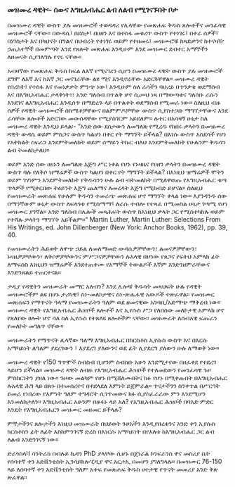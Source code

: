 ### መዝሙረ ዳዊት፡- ሰውና እግዚአብሔር ልብ ለልብ የሚገናኙበት ቦታ

በመዝሙረ ዳዊት ውስጥ ያሉ መዝሙሮች ተወዳዳሪ የሌላቸው የመጽሐፍ ቅዱስ ጸሎቶችና መንፈሳዊ መዝሙሮች ናቸው። በውዳሴ፤ በደስታ፤ በሀዘን እና በተስፋ መቁረጥ ውስጥ የተነገሩ፤ በተራ ሰዎች፤ በነገስታት እና በካህናት በግልና በህብረት የተነገሩ ወይም የተዘመሩ፤ መዝሙሮቹ ከጻድቃንና ከተናዛዥ ኃጢአተኞች በመምጣት እንደ የጸሎት መጽሐፍ እንዲሁም እንደ መዝሙር ደብተር አማኞችን ለዘመናት ሲያገለግሉ የኖሩ ናቸው።

አብዛኛው የመጽሐፍ ቅዱስ ክፍል ለእኛ የሚናገረን ሲሆን በመዝሙረ ዳዊት ውስጥ ያሉ መዝሙሮች ደግሞ ለእኛ እና ከእኛ ጋር መናገራቸው ልዩ ሚና እንዲኖራቸው አድርጓቸዋል። መዝሙረ ዳዊት የበረከት፤ የተስፋ እና የመነቃቃት ምንጭ ነው፤ እንዲሁም ስለ ራሳችን ባህሪይ በጥንቃቄ ወደማሰብ እና በእግዚአብሔር ታላቅነት፣፣ አንድ ግለሰብ በጥልቅ ሆኖ ሲጮህ ነጻ በማውጣቱና ግለሰቡ ራሱን እንደገና ለእግዚአብሔር እንዲሰጥ በማድረጉ ላይ በጥልቀት ወደማሰብ የሚመራ ነው። ስለዚህ ብዙ ሰዎች የዳዊት መዝሙሮች በስሜቶቻቸውና በልምምዶቻቸው ውስጥ ሲያስተጋቡ ማግኘታቸውና እንደ ራሳቸው ጸሎቶች አድርገው መውሰዳቸው የሚያስገርም አይደለም። ሉተር በአሳዛኝ ሁኔታ ስለ መዝሙረ ዳዊት እንዲህ ይላል፡- “አንድ ሰው ደስታውን ለመግለጽ የሚረዱ የከበሩ ቃላትን በመዝሙረ ዳዊት ውዳሴ ወይም ምስጋና ውስጥ ካልሆነ በቀር የት ማግኘት ይችላል? በእነሱ ውስጥ አስደሳች የሆነ የአትክልት ስፍራን እንደምትመለከት ወይም ሰማይን ትኩር ብለህ እንደምትመለከት የሁሉንም ቅዱሳን ልብ ትመለከታለህ።

ወይም አንድ ሰው ሀዘኑን ለመግለጽ እጅግ ሥር ነቀል የሆኑ የኑዛዜና የሀዘን ቃላትን በመዝሙረ ዳዊት ውስጥ ባሉ የለቅሶ ዝማሬዎች ውስጥ ካልሆነ በቀር የት ማግኘት ይችላል? በእነዚህ ዝማሬዎች ሞትን ወይም ገሃነምን እንደምትመለከት የቅዱሳንን ሁሉ ልብ ብትመለከት በሚለዋወጡ የእግዚአብሔር ቁጣ ጥላዎች የሚቀርበው ትዕይንት እጅግ ጨለማና ለመረዳት እጅግ የሚከብድ ይሆናል። ስለዚህ የመዝሙራት መጽሐፍ የሁሉም ቅዱሳን ተመራጭ መጽሐፍ ሆኖ ማግኘት ቀላል ነው። እያንዳንዱ ሰው በማንኛውም ሁኔታ ውስጥ ለፍላጎቱ የሚስማማ፤ ለራሱ ተብሎ የተጻፈ በሚመስል ሁኔታ ገጣሚ የሆነ መዝሙር ያገኛል። አንድ ግለሰብ በሌሎች መጻሕፍት ውስጥ ከእነዚህ ቃላት ጋር የሚስተካከሉ ወይም የተሻሉ ቃላትን ማግኘት አይችልም።“ Martin Luther, Martin Luther: Selections From His Writings, ed. John Dillenberger (New York: Anchor Books, 1962), pp. 39, 40.

የመዝሙራትን ሕይወት ለዋጭ ኃይል ለመለማመድ ውዳሴዎቻቸውን፣ ልመናዎቻቸውን፣ ኑዛዜዎቻቸውን፣ ለቅሶዎቻቸውንና ምሥጋናዎቻቸውን ሉአላዊ በሆነው የጸጋና የፍትህ አምላክ ፊት ለማፍሰስ እነዚህን ዝማሬዎች እንደተጠቀሙ የአማኞች ትውልዶች እኛም እንድንዘምራቸውና እንድንጸልይ ተጠርተናል።

ታዲያ የዳዊትን መዝሙራት መማር አለብን? እንደ ሌሎቹ ቅዱሳት መጻህፍት ሁሉ የዳዊት መዝሙሮችም ልዩ በሆኑ ታሪካዊ፤ ስነ-መለኮታዊና ስነ-ጽሑፋዊ አውዶች ተጽፈዋል። የመዝሙር መጽሐፍን የማጥናት ዓላማ የመዝሙራትን ዓለም ወደ ዘመናዊው አንባቢ/አድማጭ ማቅረብ ነው። መዝሙረ ዳዊት የእግዚአብሔር ሕዝቦች ጸሎቶች እና ኢየሱስ ሥጋ የለበሰው መለኮታዊ አምላክ ሆኖ የጸለየው ፀሎት ሆኖ ሳለ ስለ ኢየሱስ የተጸለዩ ጸሎቶችም ናቸው። መዝሙራት ለሰብአዊ ፍጡራን የመለኮት መገለጥ ናቸው።

መዝሙራትን የማጥናት ሌላኛው ዓለማ እግዚአብሔር በክርስቶስ ኢየሱስ ውስጥ እና በእርሱ አማካይነት ለዓለም ያደረገውን ፤ እያደረገ ያለውንና ወደ ፊት ሊያደርግ ያለውን ሁሉ ለማወቅ ነው።

መዝሙረ ዳዊት የ150 ግጥሞች ስብስብ ቢሆንም ስብስቡ አሁን እንደሚታየው በዘፈቀደ የተደረገ ላይሆን ይችላል። መዝሙረ ዳዊት ለብዙ የእግዚአብሔር ሕዝቦች የተለመደውን የመንፈሳዊ ጉዞ ምስክርነትን ያዘለ ነው። ጉዞው መልካም የሆኑ በሚሸለሙበትና ክፉ የሆኑ በሚቀጡበት በእግዚአብሔር ሉአላዊ ሕግ ላይ በጽኑ በተመሰረተና በተደላደለ እምነት ይጀምራል። ጥናታችንን ስንቀጥል በሥርዓት ይመራ የነበረው የእምነት ዓለም ተግዳሮት ሲገጥመውና ክፉ ሲያስፈራራው ምን እንደሚሆን እንመለከታለን። እግዚአብሔር አሁንም በዙፋኑ ላይ አለ? የእግዚአብሔር ሕዝቦች በባእድ ምድር እንዴት የእግዚአብሔርን መዝሙር መዘመር ይችላሉ?

ምኞታችንና ጸሎታችን እነዚህ መዝሙራት በህይወት ጉዞአችን እንዲያበረቱንና አንድ ቀን ኢየሱስ ክርስቶስን ፊት ለፊት እስከምንገናኝ ድረስ በእነርሱ አማካይነት በየእለቱ ከእግዚአብሔር ጋር ልብ ለልብ እንድንገናኝ ነው።

ድራጎስላቫ ሳንትራክ በብሉይ ኪዳን PhD ያላቸው ሲሆኑ በጀነራል ኮንፍራንስ ዋና መስሪያ ቤት የሰባተኛ ቀን አድቬንቲስት ኢንሳይክሎፒዲያ ዋና አርታኢ በመሆን ያገለግላሉ። በመዝሙር 76-150 ላይ ለሰባተኛ ቀን አድቬንቲስት ዓለም አቀፍ የመጽሐፍ ቅዱስ ሀተታዊ የጥናት መመሪያ አንድ ቅጽ ጽፈዋል።